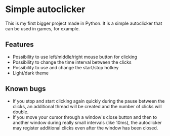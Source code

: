 # Simple autoclicker
This is my first bigger project made in Python. It is a simple autoclicker that can be used in games, for example.

## Features
- Possibility to use left/middle/right mouse button for clicking
- Possibility to change the time interval between the clicks
- Possibility to use and change the start/stop hotkey
- Light/dark theme

## Known bugs
- If you stop and start clicking again quickly during the pause between the clicks, an additional thread will be created and the number of clicks will double.
- If you move your cursor through a window's close button and then to another window during really small intervals (like 10ms), the autoclicker may register additional clicks even after the window has been closed.
